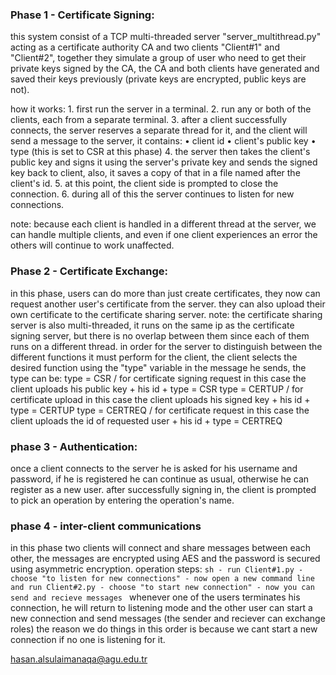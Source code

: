 ### Phase 1 - Certificate Signing:

this system consist of a TCP multi-threaded server "server_multithread.py" acting as a certificate authority CA and two clients "Client#1" and "Client#2", together they simulate a group of user who need to get their private keys signed by the CA, the CA and both clients have generated and saved their keys previously (private keys are encrypted, public keys are not).

how it works:
    1. first run the server in a terminal.
    2. run any or both of the clients, each from a separate terminal.
    3. after a client successfully connects, the server reserves a separate thread for it, and the client will send a message to the server, it contains:
          • client id
          • client's public key
          • type (this is set to CSR at this phase)
     4. the server then takes the client's public key and signs it using the server's private key and sends the signed key back to client, also, it saves a copy of that in a file named after the client's id.
     5. at this point, the client side is prompted to close the connection.
     6. during all of this the server continues to listen for new connections.

note: because each client is handled in a different thread at the server, we can handle multiple clients, and even if one client experiences an error the others will continue to work unaffected. 

### Phase 2 - Certificate Exchange:
in this phase, users can do more than just create certificates, they now can request another user's certificate from the server. they can also upload their own certificate to the certificate sharing server.
     note: the certificate sharing server is also multi-threaded, it runs on the same ip as the certificate signing server, but there is no overlap between them since each of them runs on a different thread.
     in order for the server to distinguish between the different functions it must perform for the client, the client selects the desired function using the "type" variable in the message he sends, the type can be:
          type = CSR / for certificate signing request
               in this case the client uploads his public key + his id + type = CSR
          type = CERTUP / for certificate upload
               in this case the client uploads his signed key + his id + type = CERTUP
          type = CERTREQ / for certificate request
               in this case the client uploads the id of requested user + his id + type = CERTREQ

### phase 3 - Authentication:
once a client connects to the server he is asked for his username and password, if he is registered he can continue as usual, otherwise he can register as a new user.
     after successfully signing in, the client is prompted to pick an operation by entering the operation's name.

### phase 4 - inter-client communications
in this phase two clients will connect and share messages between each other, the messages are encrypted using AES and the password is secured using asymmetric encryption.
     operation steps:
     ```sh
          - run Client#1.py
          - choose "to listen for new connections"
          - now open a new command line and run Client#2.py
          - choose "to start new connection"
          - now you can send and recieve messages
     ```
          whenever one of the users terminates his connection, he will return to listening mode and the other user can start a new connection and send messages (the sender and reciever can exchange roles)
     the reason we do things in this order is because we cant start a new connection if no one is listening for it.



hasan.alsulaimanaqa@agu.edu.tr
